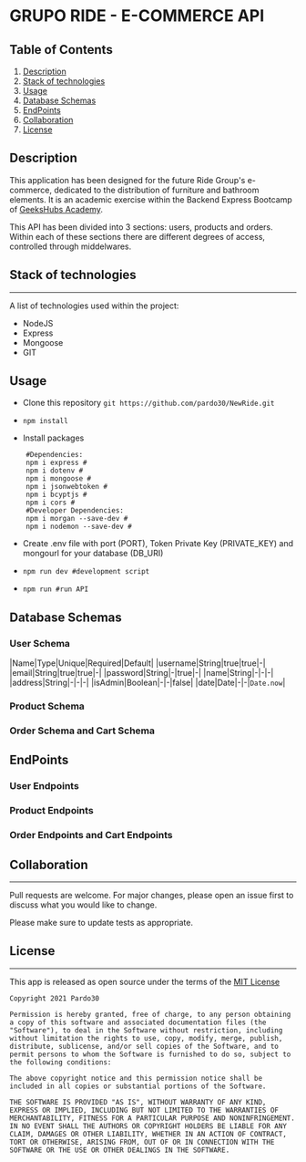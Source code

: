 # GRUPO RIDE - E-COMMERCE API

## Table of Contents
1. [Description](#Description)
2. [Stack of technologies](#Stack-of-technologies)
3. [Usage](#Usage)
4. [Database Schemas](#Database-schemas)
5. [EndPoints](#Endpoints)
5. [Collaboration](#Collaboration)
6. [License](#License)


## Description
This application has been designed for the future Ride Group's e-commerce, dedicated to the distribution of furniture and bathroom elements. It is an academic exercise within the Backend Express Bootcamp of [GeeksHubs Academy](#https://bootcamp.geekshubsacademy.com/online/backend-express/).

This API has been divided into 3 sections: users, products and orders. Within each of these sections there are different degrees of access, controlled through middelwares.

## Stack of technologies
***
A list of technologies used within the project:
- NodeJS
- Express
- Mongoose
- GIT

## Usage

- Clone this repository `git https://github.com/pardo30/NewRide.git`

- `npm install`

- Install packages
```
    #Dependencies:
    npm i express #
    npm i dotenv #
    npm i mongoose #
    npm i jsonwebtoken #
    npm i bcyptjs #
    npm i cors #
    #Developer Dependencies:
    npm i morgan --save-dev #
    npm i nodemon --save-dev #
```
- Create .env file with port (PORT), Token Private Key (PRIVATE_KEY) and mongourl for your database (DB_URI)

- `npm run dev #development script`

- `npm run #run API`

## Database Schemas

### User Schema
|Name|Type|Unique|Required|Default|
|username|String|true|true|-|
|email|String|true|true|-|
|password|String|-|true|-|
|name|String|-|-|-|
|address|String|-|-|-|
|isAdmin|Boolean|-|-|false|
|date|Date|-|-|`Date.now`|

### Product Schema
### Order Schema and Cart Schema

## EndPoints

### User Endpoints
### Product Endpoints
### Order Endpoints and Cart Endpoints

## Collaboration
***
Pull requests are welcome. For major changes, please open an issue first to discuss what you would like to change.

Please make sure to update tests as appropriate.

## License
***
This app is released as open source under the terms of the [MIT License](https://choosealicense.com/licenses/mit/)
~~~
Copyright 2021 Pardo30

Permission is hereby granted, free of charge, to any person obtaining a copy of this software and associated documentation files (the "Software"), to deal in the Software without restriction, including without limitation the rights to use, copy, modify, merge, publish, distribute, sublicense, and/or sell copies of the Software, and to permit persons to whom the Software is furnished to do so, subject to the following conditions:

The above copyright notice and this permission notice shall be included in all copies or substantial portions of the Software.

THE SOFTWARE IS PROVIDED "AS IS", WITHOUT WARRANTY OF ANY KIND, EXPRESS OR IMPLIED, INCLUDING BUT NOT LIMITED TO THE WARRANTIES OF MERCHANTABILITY, FITNESS FOR A PARTICULAR PURPOSE AND NONINFRINGEMENT. IN NO EVENT SHALL THE AUTHORS OR COPYRIGHT HOLDERS BE LIABLE FOR ANY CLAIM, DAMAGES OR OTHER LIABILITY, WHETHER IN AN ACTION OF CONTRACT, TORT OR OTHERWISE, ARISING FROM, OUT OF OR IN CONNECTION WITH THE SOFTWARE OR THE USE OR OTHER DEALINGS IN THE SOFTWARE.
~~~
